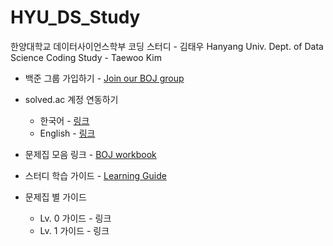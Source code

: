# HYU_DS_Study
한양대학교 데이터사이언스학부 코딩 스터디 - 김태우
Hanyang Univ. Dept. of Data Science Coding Study - Taewoo Kim

* 백준 그룹 가입하기 - [Join our BOJ group](https://github.com/twkim02/HYU_DS_Study/blob/main/boj_init.pdf)

* solved.ac 계정 연동하기
  * 한국어 - [링크](https://help.solved.ac/ko/getting-started/link-account)
  * English - [링크](https://help.solved.ac/en/getting-started/link-account)

* 문제집 모음 링크 - [BOJ workbook](https://www.acmicpc.net/workbook/by/mathtw1030)

* 스터디 학습 가이드 - [Learning Guide](https://github.com/twkim02/HYU_DS_Study/blob/main/curriculum_guide.pdf)

* 문제집 별 가이드
  * Lv. 0 가이드 - 링크
  * Lv. 1 가이드 - 링크
